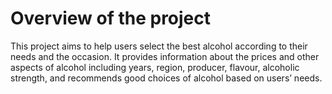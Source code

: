# Overview of the project
This project aims to help users select the best alcohol according to their needs and the occasion. It provides information about the prices and other aspects of alcohol including years, region, producer, flavour, alcoholic strength, and recommends good choices of alcohol based on users’ needs. 
